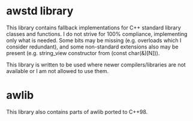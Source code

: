 # awstd library

This library contains fallback implementations for C++ standard library classes and functions.
I do not strive for 100% compliance, implementing only what is needed. Some bits may be missing (e.g. overloads which I consider redundant), and some non-standard extensions also may be present (e.g. string\_view constructor from (const char(&)[N])).

This library is written to be used where newer compilers/libraries are not available or I am not allowed to use them.

# awlib

This library also contains parts of awlib ported to C++98.
